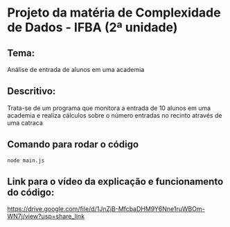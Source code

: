 # Projeto da matéria de Complexidade de Dados - IFBA (2ª unidade)

## Tema:
Análise de entrada de alunos em uma academia

## Descritivo:
Trata-se de um programa que monitora a entrada de 10 alunos em uma academia e realiza cálculos sobre o número entradas no recinto através de uma catraca

## Comando para rodar o código
`node main.js`

## Link para o vídeo da explicação e funcionamento do código:
https://drive.google.com/file/d/1JnZjB-MfcbaDHM9Y6Nne1ruWBOm-WN7j/view?usp=share_link
